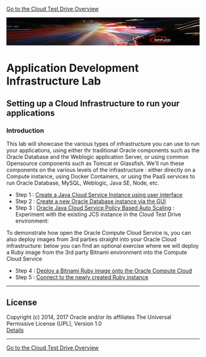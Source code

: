
[Go to the Cloud Test Drive Overview](../README.md)

![](../common/images/customer.logo2.png)

# Application Development Infrastructure Lab #

## Setting up a Cloud Infrastructure to run your applications ##

### Introduction ###

This lab will showcase the various types of infrastructure you can use to run your applications, using either thr traditional Oracle components such as the Oracle Database and the Weblogic application Server, or using common Opensource components such as Tomcat or Glassfish.
We'll run these components on the various levels of the infrastructure : either directly on a Compute instance, using Docker Containers, or using the PaaS services to run Oracle Database, MySQL, Weblogic, Java SE, Node, etc.

+ Step 1 : [Create a Java Cloud Service Instance using user interface](jcs-create/README.md)
+ Step 2 : [Create a new Oracle Database instance via the GUI](dbcs-create/README.md)
+ Step 3 : [Oracle Java Cloud Service Policy Based Auto Scaling](jcs-autoscale/README.md) : Experiment with the existing JCS instance in the Cloud Test Drive environment: 

To demonstrate how open the Oracle Compute Cloud Service is, you can also deploy images from 3rd parties straight into your Oracle Cloud infrastructure: below you can find an optional exercise where we will deploy a Ruby image from the 3rd party Bitnami environment into the Compute Cloud Service
+ Step 4 : [Deploy a Bitnami Ruby image onto the Oracle Compute Cloud](bitnami/create_account.md)
+ Step 5 : [Connect to the newly created Ruby instance](bitnami/connect.md)

---

## License ##
Copyright (c) 2014, 2017 Oracle and/or its affiliates
The Universal Permissive License (UPL), Version 1.0   
[Details](../common/license.md)

---
[Go to the Cloud Test Drive Overview](../README.md)
